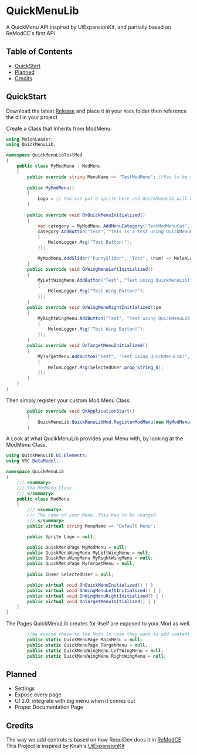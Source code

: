 # QuickMenuLib
A QuickMenu API inspired by UiExpansionKit, and partially based on ReModCE's first API

## Table of Contents
* [QuickStart](#QuickStart)
* [Planned](#Planned)
* [Credits](#Credits)

## QuickStart

Download the latest [Release](https://github.com/RinLovesYou/QuickMenuLib/releases) and place it in your `Mods` folder
then reference the dll in your project

Create a Class that Inherits from ModMenu.
```cs
using MelonLoader;
using QuickMenuLib;

namespace QuickMenuLibTestMod
{
    public class MyModMenu : ModMenu
    {
        public override string MenuName => "TestModMenu"; //Has to be set: Conflicts will arise if you don't
        
        public MyModMenu()
        {
            Logo = // You can put a sprite here and QuickMenuLib will automatically add it.
        }
        
        public override void OnQuickMenuInitialized()
        {   
            var category = MyModMenu.AddMenuCategory("TestModMenuCat", "Testing Stuff");
            category.AddButton("Test", "This is a test using QuickMenuLib!", () =>
            {
                MelonLogger.Msg("Test Button!");
            });

            MyModMenu.AddSlider("FunnySlider", "Test", (num) => MelonLogger.Msg(num));
        }
        public override void OnWingMenuLeftInitialized()
        {
            MyLeftWingMenu.AddButton("Test", "Test using QuickMenuLib!", () =>
            {
                MelonLogger.Msg("Test Wing Button!");
            });
        } 
        public override void OnWingMenuRightInitialized()pe
        {
            MyRightWingMenu.AddButton("Test", "Test using QuickMenuLib!", () =>
            {
                MelonLogger.Msg("Test Wing Button!");
            });
        }
        public override void OnTargetMenuInitialized()
        {
            MyTargetMenu.AddButton("Test", "Test using QuickMenuLib!", () =>
            {
                MelonLogger.Msg(SelectedUser.prop_String_0);
            });
        }
    }
}
```

Then simply register your custom Mod Menu Class:
```cs
        public override void OnApplicationStart()
        {
            QuickMenuLib.QuickMenuLibMod.RegisterModMenu(new MyModMenu());
        }
```

A Look at what QucikMenuLib provides your Menu with, by looking at the ModMenu Class.
```cs
using QuickMenuLib.UI.Elements;
using VRC.DataModel;

namespace QuickMenuLib
{
    /// <summary>
    /// The ModMenu Class.
    /// </summary>
    public class ModMenu
    {
        /// <summary>
        /// The name of your Menu. This has to be changed.
        /// </summary>
        public virtual string MenuName => "Default Menu";

        public Sprite Logo = null;

        public QuickMenuPage MyModMenu = null;
        public QuickMenuWingMenu MyLeftWingMenu = null;
        public QuickMenuWingMenu MyRightWingMenu = null;
        public QuickMenuPage MyTargetMenu = null;
        
        public IUser SelectedUser = null;

        public virtual void OnQuickMenuInitialized() { }
        public virtual void OnWingMenuLeftInitialized() { }
        public virtual void OnWingMenuRightInitialized() { }
        public virtual void OnTargetMenuInitialized() { }  
    }
}
```

The Pages QuickMenuLib creates for itself are exposed to your Mod as well. 
```cs
        //We expose these to the Mods in case they want to add content to these pages. Unlikely but it can't hurt.
        public static QuickMenuPage MainMenu = null;
        public static QuickMenuPage TargetMenu = null;
        public static QuickMenuWingMenu LeftWingMenu = null;
        public static QuickMenuWingMenu RightWingMenu = null;
```

## Planned
* Settings
* Expose every page
* UI 2.0: integrate with big menu when it comes out
* Proper Documentation Page

## Credits
The way we add controls is based on how RequiDev does it in [ReModCE](https://github.com/RequiDev/ReModCE) <br>
This Project is inspired by Knah's [UiExpansionKit](https://github.com/knah/vrcmods)
